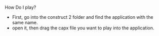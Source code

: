 How Do I play?
- First, go into the construct 2 folder and find the application with the same name.
- open it, then drag the capx file you want to play into the application.
